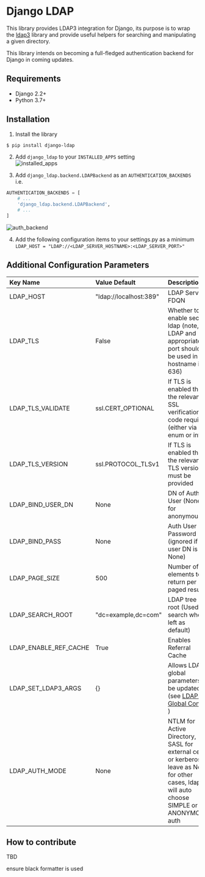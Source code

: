 # Django LDAP

This library provides LDAP3 integration for Django, its purpose is to
wrap the [ldap3](https://pypi.org/project/ldap3/) library and provide useful
helpers for searching and manipulating a given directory.

This library intends on becoming a full-fledged authentication backend
for Django in coming updates.

## Requirements
* Django 2.2+
* Python 3.7+

## Installation
1. Install the library
~~~sh
$ pip install django-ldap
~~~

2. Add `django_ldap` to your `INSTALLED_APPS` setting  
![installed_apps](https://raw.githubusercontent.com/strife-dev/django-ldap/main/documentation/img/installed_apps.png)

3. Add `django_ldap.backend.LDAPBackend` as an `AUTHENTICATION_BACKENDS` i.e.

```python
AUTHENTICATION_BACKENDS = [
    # ...
    'django_ldap.backend.LDAPBackend',
    # ...
]
```
![auth_backend](https://raw.githubusercontent.com/strife-dev/django-ldap/main/documentation/img/auth_backend.png)

4. Add the following configuration items to your settings.py as a minimum
```LDAP_HOST = "LDAP://<LDAP_SERVER_HOSTNAME>:<LDAP_SERVER_PORT>"```
## Additional Configuration Parameters

| Key Name              | Value Default          | Description                                                                                                                                              | Sample                                             |
|:----------------------|:-----------------------|:---------------------------------------------------------------------------------------------------------------------------------------------------------|:---------------------------------------------------|
| LDAP_HOST             | "ldap://localhost:389" | LDAP Server FDQN                                                                                                                                         | `LDAP_HOST = "LDAP://localhost:389"`               |
| LDAP_TLS              | False                  | Whether to enable secure ldap (note, LDAP and appropriate port should be used in hostname i.e. 636)                                                      | `LDAP_TLS = False`                                 |
| LDAP_TLS_VALIDATE     | ssl.CERT_OPTIONAL      | If TLS is enabled then the relevant SSL verification code required (either via ssl enum or int)                                                          | `LDAP_TLS_VALIDATE = ssl.CERT_OPTIONAL`            |
| LDAP_TLS_VERSION      | ssl.PROTOCOL_TLSv1     | If TLS is enabled then the relevant TLS version must be provided                                                                                         | `LDAP_TLS_VERSION = False`                         |
| LDAP_BIND_USER_DN     | None                   | DN of Auth User (None for anonymous)                                                                                                                     | `LDAP_BIND_USER_DN = "cn=admin,dc=example,dc=com"` |
| LDAP_BIND_PASS        | None                   | Auth User Password (ignored if user DN is None)                                                                                                          | `LDAP_BIND_PASS = "Foo"`                           |
| LDAP_PAGE_SIZE        | 500                    | Number of elements to return per paged result                                                                                                            | `LDAP_PAGE_SIZE = 500`                             |
| LDAP_SEARCH_ROOT      | "dc=example,dc=com"    | LDAP tree root (Used for search when left as default)                                                                                                    | `LDAP_SEARCH_ROOT = "dc=example,dc=com"`           |
| LDAP_ENABLE_REF_CACHE | True                   | Enables Referral Cache                                                                                                                                   | `LDAP_ENABLE_REF_CACHE = True`                     |
| LDAP_SET_LDAP3_ARGS   | {}                     | Allows LDAP3 global parameters to be updated (see [LDAP3 Global Config](https://ldap3.readthedocs.io/en/latest/installation.html#global-configuration) ) | `LDAP_SET_LDAP3_ARGS = {'SOCKET_SIZE': 4096}`      |
| LDAP_AUTH_MODE        | None                   | NTLM for Active Directory, SASL for external cert or kerberos, leave as None for other cases, ldap3 will auto choose SIMPLE or ANONYMOUS auth            | `LDAP_AUTH_MODE = NTLM`                            |

## How to contribute
TBD

ensure black formatter is used
